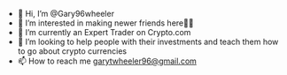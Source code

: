 - 👋 Hi, I’m @Gary96wheeler
- 👀 I’m interested in making newer friends here🌹🦄
- 🌱 I’m currently an Expert Trader on Crypto.com
- 💞️ I’m looking to help people with their investments and teach them how to go about crypto currencies
- 📫 How to reach me garytwheeler96@gmail.com

<!---
Gary96wheeler/Gary96wheeler is a ✨ special ✨ repository because its `README.md` (this file) appears on your GitHub profile.
You can click the Preview link to take a look at your changes.
--->
